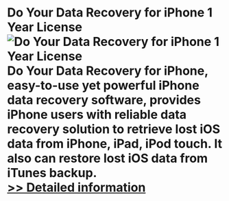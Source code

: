 # Do Your Data Recovery for iPhone 1 Year License<br />![Do Your Data Recovery for iPhone 1 Year License](https://mycommerce.akamaized.net/api/pimages/P301011457/BIG/301011457.PNG)<br />Do Your Data Recovery for iPhone, easy-to-use yet powerful iPhone data recovery software, provides iPhone users with reliable data recovery solution to retrieve lost iOS data from iPhone, iPad, iPod touch. It also can restore lost iOS data from iTunes backup.<br />[>> Detailed information](https://secure.shareit.com/shareit/product.html?productid=301011457&affiliateid=200057808)